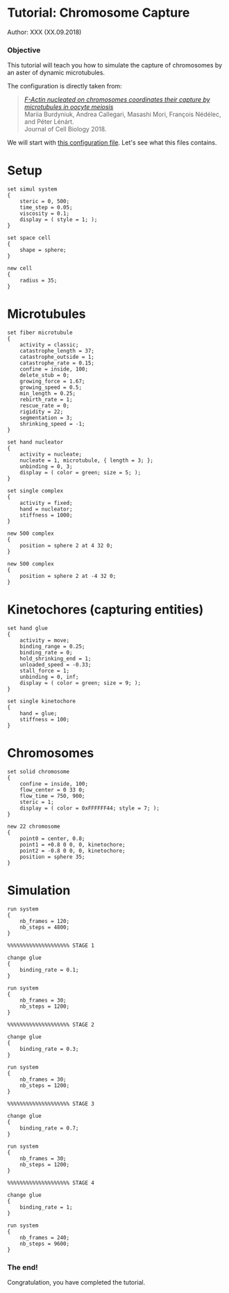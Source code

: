 # Tutorial: Chromosome Capture

Author: XXX (XX.09.2018)


### Objective

This tutorial will teach you how to simulate the capture of chromosomes by an aster of dynamic microtubules.

The configuration is directly taken from:  
>*[F-Actin nucleated on chromosomes coordinates their capture by microtubules in oocyte meiosis
](http://doi.org/10.1083/jcb.201802080)*  
>Mariia Burdyniuk, Andrea Callegari, Masashi Mori, François Nédélec, and Péter Lénárt.  
>Journal of Cell Biology 2018.

We will start with [this configuration file](data/capture.cym).
Let's see what this files contains.

# Setup

	
	set simul system
	{
	    steric = 0, 500;
	    time_step = 0.05;
	    viscosity = 0.1;
	    display = ( style = 1; );
	}
	
	set space cell
	{
	    shape = sphere;
	}
		
	new cell
	{
	    radius = 35;
	}


# Microtubules

	set fiber microtubule
	{
	    activity = classic;
	    catastrophe_length = 37;
	    catastrophe_outside = 1;
	    catastrophe_rate = 0.15;
	    confine = inside, 100;
	    delete_stub = 0;
	    growing_force = 1.67;
	    growing_speed = 0.5;
	    min_length = 0.25;
	    rebirth_rate = 1;
	    rescue_rate = 0;
	    rigidity = 22;
	    segmentation = 3;
	    shrinking_speed = -1;
	}
	
	set hand nucleator
	{
	    activity = nucleate;
	    nucleate = 1, microtubule, { length = 3; };
	    unbinding = 0, 3;
	    display = ( color = green; size = 5; );
	}
	
	set single complex
	{
	    activity = fixed;
	    hand = nucleator;
	    stiffness = 1000;
	}
	
	new 500 complex
	{
	    position = sphere 2 at 4 32 0;
	}
	
	new 500 complex
	{
	    position = sphere 2 at -4 32 0;
	}

# Kinetochores (capturing entities)
	
	set hand glue
	{
	    activity = move;
	    binding_range = 0.25;
	    binding_rate = 0;
	    hold_shrinking_end = 1;
	    unloaded_speed = -0.33;
	    stall_force = 1;
	    unbinding = 0, inf;
	    display = ( color = green; size = 9; );
	}
	
	set single kinetochore
	{
	    hand = glue;
	    stiffness = 100;
	}
	
# Chromosomes

	
	set solid chromosome
	{
	    confine = inside, 100;
	    flow_center = 0 33 0;
	    flow_time = 750, 900;
	    steric = 1;
	    display = ( color = 0xFFFFFF44; style = 7; );
	}

	new 22 chromosome
	{
	    point0 = center, 0.8;
	    point1 = +0.8 0 0, 0, kinetochore;
	    point2 = -0.8 0 0, 0, kinetochore;
	    position = sphere 35;
	}
	
# Simulation
	
	run system
	{
	    nb_frames = 120;
	    nb_steps = 4800;
	}
	
	%%%%%%%%%%%%%%%%%%%% STAGE 1
	
	change glue
	{
	    binding_rate = 0.1;
	}
	
	run system
	{
	    nb_frames = 30;
	    nb_steps = 1200;
	}
	
	%%%%%%%%%%%%%%%%%%%% STAGE 2
	
	change glue
	{
	    binding_rate = 0.3;
	}
	
	run system
	{
	    nb_frames = 30;
	    nb_steps = 1200;
	}
	
	%%%%%%%%%%%%%%%%%%%% STAGE 3
	
	change glue
	{
	    binding_rate = 0.7;
	}
	
	run system
	{
	    nb_frames = 30;
	    nb_steps = 1200;
	}
	
	%%%%%%%%%%%%%%%%%%%% STAGE 4
	
	change glue
	{
	    binding_rate = 1;
	}
		
	run system
	{
	    nb_frames = 240;
	    nb_steps = 9600;
	}
	

### The end!

Congratulation, you have completed the tutorial.

